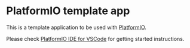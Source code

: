 PlatformIO template app
========================

This is a template application to be used with [PlatformIO](https://platformio.org/).

Please check [PlatformIO IDE for VSCode](https://docs.platformio.org/en/latest/integration/ide/vscode.html) for getting started instructions.
